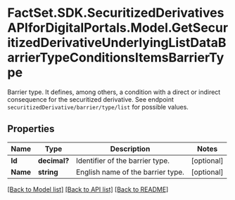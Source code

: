 # FactSet.SDK.SecuritizedDerivativesAPIforDigitalPortals.Model.GetSecuritizedDerivativeUnderlyingListDataBarrierTypeConditionsItemsBarrierType
Barrier type. It defines, among others, a condition with a direct or indirect consequence for the securitized derivative. See endpoint `securitizedDerivative/barrier/type/list` for possible values.

## Properties

Name | Type | Description | Notes
------------ | ------------- | ------------- | -------------
**Id** | **decimal?** | Identifier of the barrier type. | [optional] 
**Name** | **string** | English name of the barrier type. | [optional] 

[[Back to Model list]](../README.md#documentation-for-models) [[Back to API list]](../README.md#documentation-for-api-endpoints) [[Back to README]](../README.md)

